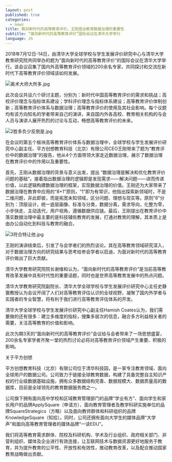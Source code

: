 ```yaml
---
layout: post
published: true
categories:
  - news
title: 面对新时代的高等教育评价，王刚提出教育数据治理的重要性
subtitle: “面向新时代的高等教育评价”国际会议在清华大学举行
language: zh
---
```


2018年7月12日-14日，由清华大学全球学校与学生发展评价研究中心与清华大学教育研究院共同举办的题为“面向新时代的高等教育评价”的国际会议在清华大学举行。该会议召集了国内外高等教育评价领域的200余名专家，共同探讨和交流在新时代下高等教育评价领域该如何发展。

![奥术大师大所多.jpg]({{site.baseurl}}/image/奥术大师大所多.jpg)

此次会议共设六个研讨主题，分别为：新时代中国高等教育评价的需求和挑战；高校评价理念与指标体系建设；学科评价理念与指标体系建设；高等教育评价体制创新；高等教育评价体系与数据治理；高等教育评价的使用及其社会影响。每个议题均有该方向知名的学者带来自己的演讲，来自国内外各高校、教育相关机构的与会人员与演讲人展开热烈的讨论与互动，畅想高等教育评价的未来。 

![2胜多负少反倒是.jpg]({{site.baseurl}}/image/2胜多负少反倒是.jpg)

在会议的第五个板块高等教育评价体系与数据治理中，全球学校与学生发展评价研究中心副主任、平方创想教育科技（北京）有限公司CEO王刚带来了题为“教育评价中的数据治理”的报告，他从4个方面带领大家走近数据治理，展示了数据治理在教育评价中的作用以及重要性。

首先，王刚从数据治理的背景与意义出发，提出 “数据治理是解决和优化教育评价问题的基础”。接着指出数据治理的逻辑即是发现需求——解决问题——进而传递价值，以此逻辑构建数据治理的框架，实现数据治理的价值。王刚还为大家带来了数据治理在教育中应用的“8+1”原则，“1”即为有常识，他指出探索新领域时，不是二维问题，非此即彼，而是拓宽未知领域，区分问题、理想与现实等。原则“8”分别为：顶层设计，统一底层画像、标准与分类，数据分离，需求导向，化整为零，小步快走、主动迭代，用户视角，遵循数据供应链。最后，王刚提出在教育评价中落实数据治理中最主要的是科技辅佐教育的发展，打通对教育的理解，其本质上是由办公自动化到科技与教育的融合。

![3符合特让他.jpg]({{site.baseurl}}/image/3符合特让他.jpg)

王刚的演讲结束后，引发了与会学者们的热烈谈论。其在高等教育领域研究深入，对于数据治理方向的研究结果与思考给参会学者以启迪，为面对新时代的高等教育评价做出了巨大贡献。

清华大学教育研究院院长谢维和认为，“面向新时代的高等教育评价”是当前高等教育改革发展中具有时代性的重要话题，同时也是世界高等教育发展中的热点问题。

清华大学教育研究院副院长、清华大学全球学校与学生发展评价研究中心主任史静寰教授认为会议开阔了人们对高等教育评估认识的全球视野，凝聚了国内外学者与实践者的专业智慧，将有利于我们进行高等教育评估体系的开发。

清华大学全球学校与学生发展评价研究中心副主任Hamish Coates认为，我们需要做的还有很多：建立多维度的指标，搜集多层次的信息，融合多方利益相关者的需要，关注高等教育的价值和影响。

此次为期3天的“面向新时代的高等教育评价”会议给与会者带来了一场思想盛宴，200余名专家学者齐聚一堂的热烈讨论必将对高等教育评价领域产生重要、积极的影响。


关于平方创想

平方创想教育科技（北京）有限公司位于清华科技园，是一家专注教育领域、面向全球用户的数据公司。公司致力于链接全球教育数据，构建了具备完整自主知识产权的行业级数据基础设施，拥有众多数据结构完善、数据规模大、数据质量高的数据库，目前是全球领先的教育数据服务商之一。

公司旗下拥有面向高中学校和区域教育管理部门的品牌“学业有方”、面向学生和家长用户的品牌ApplySquare（申请方）、面向教育管理者及教学科研实施单位的品牌SquareStrategics（方略）以及面向教师群体和科研组织的品牌KnowledgeSquare（知拾）。同时，公司还拥有面向大学生的媒体品牌“大学声”和面向高等教育管理者的媒体品牌“一读EDU”。

我们将高等教育需求群体、院校及科研机构、学术及行业组织、政府相关部门、非营利组织、媒体及企业进行有效连接，让互联网技术与数据资源更好地服务于教育，并为提升教育的公平性、开放性和有效性，推动教育改革，以及配合推动国家教育战略做出贡献。
